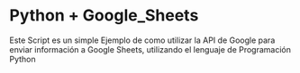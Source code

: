 # Python + Google_Sheets
Este Script es un simple Ejemplo de como utilizar la API de Google para enviar información a Google Sheets, utilizando el lenguaje de Programación Python
